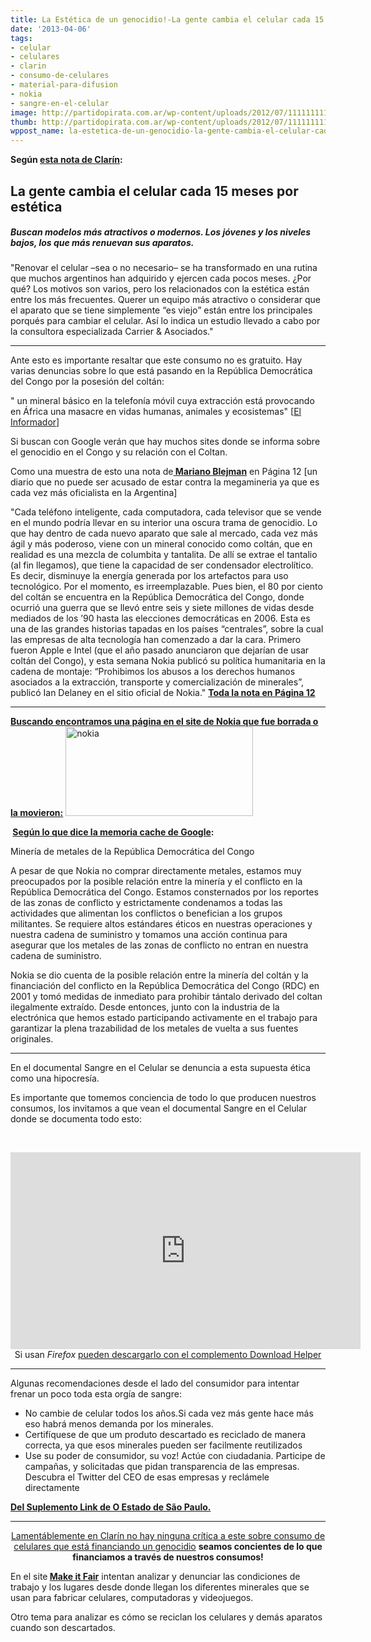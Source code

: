 ```yaml
---
title: La Estética de un genocidio!-La gente cambia el celular cada 15 meses por estética
date: '2013-04-06'
tags:
- celular
- celulares
- clarin
- consumo-de-celulares
- material-para-difusion
- nokia
- sangre-en-el-celular
image: http://partidopirata.com.ar/wp-content/uploads/2012/07/111111111111111xperia_x2_man_talking_on_phone110705190845-scaled1000.jpg
thumb: http://partidopirata.com.ar/wp-content/uploads/2012/07/111111111111111xperia_x2_man_talking_on_phone110705190845-scaled1000-150x150.jpg
wppost_name: la-estetica-de-un-genocidio-la-gente-cambia-el-celular-cada-15-meses-por-estetica
---
```


<strong>Según <a href="http://www.clarin.com/sociedad/gente-cambia-celular-meses-estetica_0_895710535.html" target="_blank">esta nota de Clarín</a>:</strong>
<h2>La gente cambia el celular cada 15 meses por estética</h2>
<h5>Buscan modelos más atractivos o modernos. Los jóvenes y los niveles bajos, los que más renuevan sus aparatos.</h5>
"Renovar el celular –sea o no necesario– se ha transformado en una rutina que muchos argentinos han adquirido y ejercen cada pocos meses. ¿Por qué? Los motivos son varios, pero los relacionados con la estética están entre los más frecuentes. Querer un equipo más atractivo o considerar que el aparato que se tiene simplemente “es viejo” están entre los principales porqués para cambiar el celular. Así lo indica un estudio llevado a cabo por la consultora especializada Carrier &amp; Asociados."

<hr />

Ante esto es importante resaltar que este consumo no es gratuito. Hay varias denuncias sobre lo que está pasando en la República Democrática del Congo por la posesión del coltán:

" un mineral básico en la telefonía móvil cuya extracción está provocando en África una masacre en vidas humanas, animales y ecosistemas" [<a href="http://www.informador.com.mx/tecnologia/2012/374760/6/goodall-alerta-de-la-masacre-que-el-coltan-de-los-celulares-causa-en-africa.htm" target="_blank">El Informador</a>]

Si buscan con Google verán que hay muchos sites donde se informa sobre el genocidio en el Congo y su relación con el Coltan.

Como una muestra de esto una nota de<strong><a href="https://twitter.com/blejman" target="_blank"> Mariano Blejman</a></strong> en Página 12 [un diario que no puede ser acusado de estar contra la megamineria ya que es cada vez más oficialista en la Argentina]

"Cada teléfono inteligente, cada computadora, cada televisor que se vende en el mundo podría llevar en su interior una oscura trama de genocidio. Lo que hay dentro de cada nuevo aparato que sale al mercado, cada vez más ágil y más poderoso, viene con un mineral conocido como coltán, que en realidad es una mezcla de columbita y tantalita. De allí se extrae el tantalio (al fin llegamos), que tiene la capacidad de ser condensador electrolítico. Es decir, disminuye la energía generada por los artefactos para uso tecnológico. Por el momento, es irreemplazable. Pues bien, el 80 por ciento del coltán se encuentra en la República Democrática del Congo, donde ocurrió una guerra que se llevó entre seis y siete millones de vidas desde mediados de los ’90 hasta las elecciones democráticas en 2006. Esta es una de las grandes historias tapadas en los países “centrales”, sobre la cual las empresas de alta tecnología han comenzado a dar la cara. Primero fueron Apple e Intel (que el año pasado anunciaron que dejarían de usar coltán del Congo), y esta semana Nokia publicó su política humanitaria en la cadena de montaje: “Prohibimos los abusos a los derechos humanos asociados a la extracción, transporte y comercialización de minerales”, publicó Ian Delaney en el sitio oficial de Nokia."
<strong><a href="http://www.pagina12.com.ar/diario/cdigital/31-187522-2012-02-14.html" target="_blank">Toda la nota en Página 12</a></strong>

<hr />

<strong><a href="https://www.google.com/search?q=coltan%2C+site%3Ahttp%3A%2F%2Fwww.nokia.com%2F&amp;ie=utf-8&amp;oe=utf-8&amp;aq=t&amp;rls=org.mozilla:es-AR:official&amp;client=firefox-a" target="_blank">Buscando encontramos una página en el site de Nokia que fue borrada o la movieron:</a></strong>
<a href="http://partidopirata.com.ar/wp-content/uploads/2013/04/nokia.png"><img class="aligncenter size-medium wp-image-9039" alt="nokia" src="http://partidopirata.com.ar/wp-content/uploads/2013/04/nokia-300x143.png" width="300" height="143" /></a>

<strong> <a href="https://webcache.googleusercontent.com/search?q=cache:jdveaTRosKUJ:www.nokia.com/in-en/about-nokia/people-and-planet/environmental-and-social-impact/supply-chain/mining-of-metals-from-the-democratic-republic-of-congo/+&amp;cd=2&amp;hl=es-419&amp;ct=clnk&amp;client=firefox-a" target="_blank">Según lo que dice la memoria cache de Google</a>:</strong>

Minería de metales de la República Democrática del Congo

A pesar de que Nokia no comprar directamente metales, estamos muy preocupados por la posible relación entre la minería y el conflicto en la República Democrática del Congo. Estamos consternados por los reportes de las zonas de conflicto y estrictamente condenamos a todas las actividades que alimentan los conflictos o benefician a los grupos militantes. Se requiere altos estándares éticos en nuestras operaciones y nuestra cadena de suministro y tomamos una acción continua para asegurar que los metales de las zonas de conflicto no entran en nuestra cadena de suministro.

Nokia se dio cuenta de la posible relación entre la minería del coltán y la financiación del conflicto en la República Democrática del Congo (RDC) en 2001 y tomó medidas de inmediato para prohibir tántalo derivado del coltan ilegalmente extraído. Desde entonces, junto con la industria de la electrónica que hemos estado participando activamente en el trabajo para garantizar la plena trazabilidad de los metales de vuelta a sus fuentes originales.

<hr />

En el documental Sangre en el Celular se denuncia a esta supuesta ética como una hipocresía.

Es importante que tomemos conciencia de todo lo que producen nuestros consumos, los invitamos a que vean el documental Sangre en el Celular donde se documenta todo esto:

&nbsp;

<center><iframe src="http://www.youtube.com/embed/rsO3zkeIoMw" height="315" width="560" allowfullscreen="" frameborder="0"></iframe>
Si usan <i>Firefox</i> <a href="https://addons.mozilla.org/es/firefox/addon/video-downloadhelper/" target="_blank">pueden descargarlo con el complemento Download Helper</a></center>

<hr />

Algunas recomendaciones desde el lado del consumidor para intentar frenar un poco toda esta orgía de sangre:
<ul>
	<li>No cambie de celular todos los años.Si cada vez más gente hace más eso habrá menos demanda por los minerales.</li>
	<li>Certifíquese de que um produto descartado es reciclado de manera correcta, ya que esos minerales pueden ser facilmente reutilizados</li>
	<li>Use su poder de consumidor, su voz! Actúe con ciudadania. Participe de campañas, y solicitadas que pidan transparencia de las empresas. Descubra el Twitter del CEO de esas empresas y reclámele  directamente</li>
</ul>
<strong><a href="http://blogs.estadao.com.br/link/mudanca-em-andamento/" target="_blank">Del Suplemento Link de O Estado de São Paulo.</a></strong>

<hr />
<p style="text-align: center;"><a href="http://www.clarin.com/sociedad/gente-cambia-celular-meses-estetica_0_895710535.html" target="_blank">Lamentáblemente en Clarín no hay ninguna crítica a este sobre consumo de celulares que está financiando un genocidio</a> <strong>seamos concientes de lo que financiamos a través de nuestros consumos!</strong></p>
En el site<strong> <a href="http://makeitfair.org/en" target="_blank">Make it Fair</a></strong> intentan analizar y denunciar las condiciones de trabajo y los lugares desde donde llegan los diferentes minerales que se usan para fabricar celulares, computadoras y videojuegos.

Otro tema para analizar es cómo se reciclan los celulares y demás aparatos cuando son descartados.

